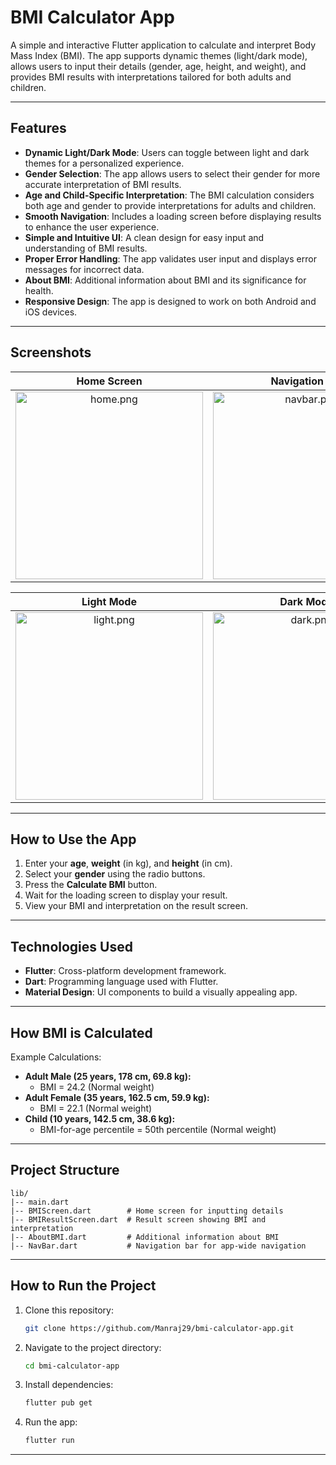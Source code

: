 # BMI Calculator App

A simple and interactive Flutter application to calculate and interpret Body Mass Index (BMI). The app supports dynamic themes (light/dark mode), allows users to input their details (gender, age, height, and weight), and provides BMI results with interpretations tailored for both adults and children.

---

## Features

- **Dynamic Light/Dark Mode**: Users can toggle between light and dark themes for a personalized experience.
- **Gender Selection**: The app allows users to select their gender for more accurate interpretation of BMI results.
- **Age and Child-Specific Interpretation**: The BMI calculation considers both age and gender to provide interpretations for adults and children.
- **Smooth Navigation**: Includes a loading screen before displaying results to enhance the user experience.
- **Simple and Intuitive UI**: A clean design for easy input and understanding of BMI results.
- **Proper Error Handling**: The app validates user input and displays error messages for incorrect data.
- **About BMI**: Additional information about BMI and its significance for health.
- **Responsive Design**: The app is designed to work on both Android and iOS devices.

---

## Screenshots

| Home Screen | Navigation Bar | Result Screen | About BMI |
|:-----------:|:-------------:|:---------:|:--------------:|
| <img src="https://github.com/user-attachments/assets/5b975c16-f5be-414d-9a40-30ea39948c4d" alt="home.png" width="300px"/>  | <img src="https://github.com/user-attachments/assets/f2d56394-25ef-40d8-900e-2d733b3c6c3c" alt="navbar.png" width="300px"/> | <img src="https://github.com/user-attachments/assets/93d16667-686c-41c3-8bc2-0a505c386a0d" alt="result.png" width="300px" /> | <img src="https://github.com/user-attachments/assets/903acf8f-56ad-48fd-bef0-860597e2244c" alt="about.png" width="300px" />


| Light Mode | Dark Mode |
|:----------:|:---------:|
| <img src="https://github.com/user-attachments/assets/01225329-77f9-43b8-8435-19ad35d63636" alt="light.png" width="300px" /> | <img src="https://github.com/user-attachments/assets/3ab15c62-cf61-4452-b5e9-e60dbd4abd44" alt="dark.png" width="300px" /> |

---

## How to Use the App

1. Enter your **age**, **weight** (in kg), and **height** (in cm).
2. Select your **gender** using the radio buttons.
3. Press the **Calculate BMI** button.
4. Wait for the loading screen to display your result.
5. View your BMI and interpretation on the result screen.

---

## Technologies Used

- **Flutter**: Cross-platform development framework.
- **Dart**: Programming language used with Flutter.
- **Material Design**: UI components to build a visually appealing app.

---

## How BMI is Calculated
Example Calculations:
- **Adult Male (25 years, 178 cm, 69.8 kg):**
    - BMI = 24.2 (Normal weight)
- **Adult Female (35 years, 162.5 cm, 59.9 kg):**
    - BMI = 22.1 (Normal weight)
- **Child (10 years, 142.5 cm, 38.6 kg):**
    - BMI-for-age percentile = 50th percentile (Normal weight)

---

## Project Structure

```
lib/
|-- main.dart
|-- BMIScreen.dart        # Home screen for inputting details
|-- BMIResultScreen.dart  # Result screen showing BMI and interpretation
|-- AboutBMI.dart         # Additional information about BMI
|-- NavBar.dart           # Navigation bar for app-wide navigation
```

---

## How to Run the Project

1. Clone this repository:

   ```bash
   git clone https://github.com/Manraj29/bmi-calculator-app.git
   ```

2. Navigate to the project directory:
   ```bash
   cd bmi-calculator-app
   ```

3. Install dependencies:
   ```bash
   flutter pub get
   ```

4. Run the app:
   ```bash
   flutter run
   ```

---
